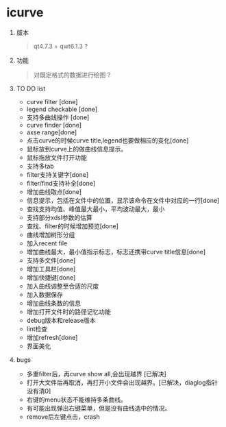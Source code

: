 icurve
==

1. 版本   
   > qt4.7.3 + qwt6.1.3
   > ?
2. 功能
   > 对既定格式的数据进行绘图
   > ?
3. TO DO list
   - curve filter [done]
   - legend checkable [done]
   - 支持多曲线操作 [done]
   - curve finder  [done]
   - axse  range[done]
   - 点击curve的时候curve title,legend也要做相应的变化[done]
   - 鼠标放到curve上的做曲线信息提示。
   - 鼠标拖放文件打开功能
   - 支持多tab
   - filter支持关键字[done]
   - filter/find支持补全[done]
   - 增加曲线取点[done]
   - 信息提示，包括在文件中的位置，显示该命令在文件中对应的一行[done]
   - 查找支持均值、峰值最大最小，平均波动最大，最小
   - 支持部分xdsl参数的估算
   - 查找、filter的时候增加预览[done]
   - 曲线增加树形分组
   - 加入recent file
   - 增加曲线最大，最小值指示标志，标志还携带curve title信息[done]   
   - 支持多文件[done]
   - 增加工具栏[done]
   - 增加快捷键[done]
   - 加入曲线调整至合适的尺度
   - 加入数据保存
   - 增加曲线条数的信息
   - 增加打开文件时的路径记忆功能
   - debug版本和release版本
   - lint检查
   - 增加refresh[done]
   - 界面美化

1. bugs
   - 多重filter后，再curve show all,会出现越界 [已解决]
   - 打开大文件后再取消，再打开小文件会出现越界。[已解决，diaglog指针没有清0]
   - 右键的menu状态不能维持多条曲线。
   - 有可能出现弹出右键菜单，但是没有曲线选中的情况。
   - remove后左键点击，crash